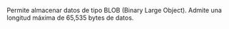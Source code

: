 Permite almacenar datos de tipo BLOB (Binary Large Object). Admite una longitud máxima de 65,535 bytes de datos.
